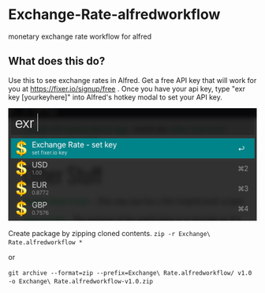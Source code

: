# Exchange-Rate-alfredworkflow
monetary exchange rate workflow for alfred

## What does this do?

Use this to see exchange rates in Alfred.  Get a free API key that will work for you at https://fixer.io/signup/free .  Once you have your api key, type "exr key [yourkeyhere]" into Alfred's hotkey modal to set your API key.

![Screenshot](https://raw.githubusercontent.com/jcolson/Exchange-Rate-alfredworkflow/master/exchangerate.png)

Create package by zipping cloned contents.
```zip -r Exchange\ Rate.alfredworkflow *```

or

```git archive --format=zip --prefix=Exchange\ Rate.alfredworkflow/ v1.0 -o Exchange\ Rate.alfredworkflow-v1.0.zip```
